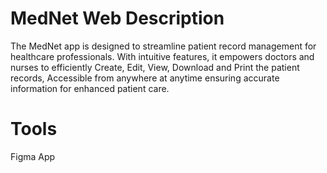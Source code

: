 # MedNet Web Description
The MedNet app is designed to streamline patient record management for healthcare professionals. With intuitive features, it empowers doctors and nurses to efficiently Create, Edit, View, Download and Print the patient records, Accessible from anywhere at anytime ensuring accurate information for enhanced patient care.

# Tools
Figma App
